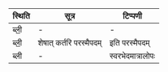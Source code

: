 | स्थिति | सूत्र | टिप्पणी |
| ----- | ------- | ------ |
| ब्ली॒ | - | - |
| ब्ली॒ | शेषात् कर्तरि परस्मैपदम् | इति परस्मैपदम् |
| ब्ली | - | स्वरभेदमात्रालोपः |

